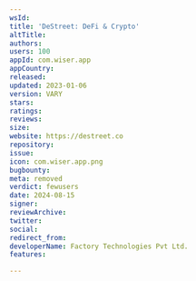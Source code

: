 ```yaml
---
wsId: 
title: 'DeStreet: DeFi & Crypto'
altTitle: 
authors: 
users: 100
appId: com.wiser.app
appCountry: 
released: 
updated: 2023-01-06
version: VARY
stars: 
ratings: 
reviews: 
size: 
website: https://destreet.co
repository: 
issue: 
icon: com.wiser.app.png
bugbounty: 
meta: removed
verdict: fewusers
date: 2024-08-15
signer: 
reviewArchive: 
twitter: 
social: 
redirect_from: 
developerName: Factory Technologies Pvt Ltd.
features: 

---
```


